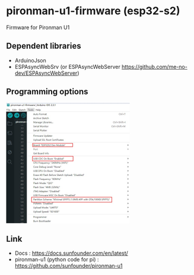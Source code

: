 # pironman-u1-firmware (esp32-s2)

Firmware for Pironman U1

## Dependent libraries

- ArduinoJson
- ESPAsyncWebSrv (or ESPAsyncWebServer <https://github.com/me-no-dev/ESPAsyncWebServer>)

## Programming options

<img src="./docs/program_options.jpg"  width="66%" align="center"/>

## Link

- Docs : <https://docs.sunfounder.com/en/latest/>
- pironman-u1 (python code for pi) : <https://github.com/sunfounder/pironman-u1>
